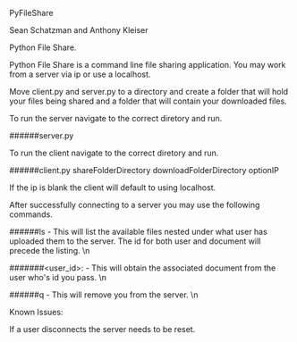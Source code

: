 PyFileShare

Sean Schatzman and Anthony Kleiser

Python File Share.

Python File Share is a command line file sharing application. You may work from a server via ip or use a localhost.

Move client.py and server.py to a directory and create a folder that will hold your files being shared and a folder that will contain your downloaded files.

To run the server navigate to the correct diretory and run.

######server.py

To run the client navigate to the correct diretory and run.

######client.py shareFolderDirectory downloadFolderDirectory optionIP

If the ip is blank the client will default to using localhost.

After successfully connecting to a server you may use the following commands.

######ls - This will list the available files nested under what user has uploaded them to the server. The id for both user and document will precede the listing. \n

#######<user_id>: - This will obtain the associated document from the user who's id you pass. \n

######q - This will remove you from the server. \n

Known Issues:

If a user disconnects the server needs to be reset.